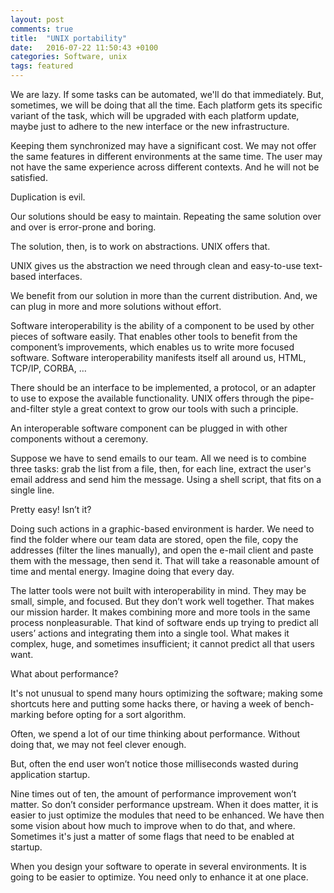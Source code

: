 ```yaml
---
layout: post
comments: true
title:  "UNIX portability"
date:   2016-07-22 11:50:43 +0100
categories: Software, unix
tags: featured
---
```


We are lazy.
If some tasks can be automated, we'll do that immediately.
But, sometimes, we will be doing that all the time.
Each platform gets its specific variant of the task,
which will be upgraded with each platform update, maybe just to adhere
to the new interface or the new infrastructure.

Keeping them synchronized may have a significant cost.
We may not offer the same features in different environments at the same time.
The user may not have the same experience across different contexts.
And he will not be satisfied.

Duplication is evil.

Our solutions should be easy to maintain.
Repeating the same solution over and over is error-prone and boring.

The solution, then, is to work on abstractions.
UNIX offers that.

UNIX gives us the abstraction we need through clean and easy-to-use text-based interfaces.

We benefit from our solution in more than the current distribution.
And, we can plug in more and more solutions without effort.

Software interoperability is the ability of a component to be used by other pieces of software easily.
That enables other tools to benefit from the component’s improvements, which enables us to write more focused software.
Software interoperability manifests itself all around us, HTML, TCP/IP, CORBA, …

There should be an interface to be implemented, a protocol, or an adapter to use to expose the available functionality.
UNIX offers through the pipe-and-filter style a great context to grow our tools with such a principle.

An interoperable software component can be plugged in with other components without a ceremony.

Suppose we have to send emails to our team.
All we need is to combine three tasks: grab the list from a file, then, for each line, extract the user's email address and send him the message.
Using a shell script, that fits on a single line.

Pretty easy! Isn’t it?

Doing such actions in a graphic-based environment is harder. We need to find the folder where our team data are stored, open the file, copy the addresses (filter the lines manually), and open the e-mail client and paste them with the message, then send it. That will take a reasonable amount of time and mental energy.
Imagine doing that every day.

The latter tools were not built with interoperability in mind. They may be small, simple, and focused. But they don’t work well together. That makes our mission harder. It makes combining more and more tools in the same process nonpleasurable.
That kind of software ends up trying to predict all users’ actions and integrating them into a single tool. What makes it complex, huge, and sometimes insufficient; it cannot predict all that users want.

What about performance?

It's not unusual to spend many hours optimizing the software;
making some shortcuts here and putting some hacks there,
or having a week of bench-marking before opting for a sort algorithm.

Often, we spend a lot of our time thinking about performance.
Without doing that, we may not feel clever enough.

But, often the end user won’t notice those milliseconds wasted during application startup.

Nine times out of ten, the amount of performance improvement won’t matter.
So don’t consider performance upstream.
When it does matter, it is easier to just optimize the modules that need to be enhanced. We have then some vision about how much to improve when to do that, and where.
Sometimes it's just a matter of some flags that need to be enabled at startup.

When you design your software to operate in several environments. It is going to be easier to optimize. You need only to enhance it at one place.
